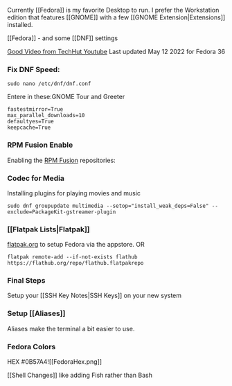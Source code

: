 
Currently [[Fedora]] is my favorite Desktop to run. I prefer the Workstation edition that features [[GNOME]] with a few [[GNOME Extension|Extensions]] installed. 
 
[[Fedora]] - and some [[DNF]] settings

[Good Video from TechHut Youtube](https://www.youtube.com/watch?v=RrRpXs2pkzg) Last updated May 12 2022 for Fedora 36

### Fix DNF Speed:
``` shell
sudo nano /etc/dnf/dnf.conf 
```
Entere in these:GNOME Tour and Greeter
```shell
fastestmirror=True 
max_parallel_downloads=10 
defaultyes=True
keepcache=True
```
### RPM Fusion Enable
Enabling the [RPM Fusion](https://rpmfusion.org/Configuration) repositories:

### Codec for Media
Installing plugins for playing movies and music
```shell
sudo dnf groupupdate multimedia --setop="install_weak_deps=False" --exclude=PackageKit-gstreamer-plugin
```

### [[Flatpak Lists|Flatpak]]
[flatpak.org](https://flatpak.org/setup/Fedora) to setup Fedora via the appstore.
OR
```shell
flatpak remote-add --if-not-exists flathub https://flathub.org/repo/flathub.flatpakrepo
```

### Final Steps
Setup your [[SSH Key Notes|SSH Keys]] on your new system

### Setup [[Aliases]]
Aliases make the terminal a bit easier to use. 

### Fedora Colors
HEX \#0B57A4![[FedoraHex.png]]

[[Shell Changes]] like adding Fish rather than Bash
